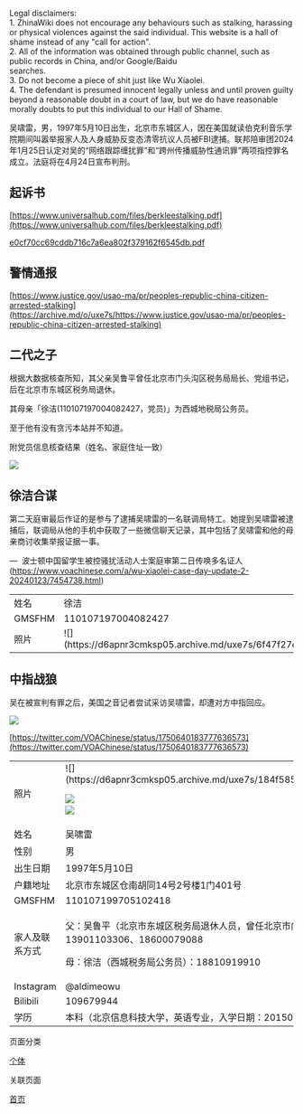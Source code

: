 Legal disclaimers:                                       
1\. ZhinaWiki does not encourage any behaviours such as stalking, harassing or physical violences against the said individual. This website is a hall of shame instead of any "call for action".                                       
2\. All of the information was obtained through public channel, such as public records in China, and/or Google/Baidu searches.                                       
3\. Do not become a piece of shit just like Wu Xiaolei.                                      
4\. The defendant is presumed innocent legally unless and until proven guilty beyond a reasonable doubt in a court of law, but we do have reasonable morally doubts to put this individual to our Hall of Shame.

<span>吴啸雷</span>，男，1997年5月10日出生，北京市东城区人，因在美国就读伯克利音乐学院期间叫嚣举报家人及人身威胁反变态清零抗议人员被FBI逮捕。联邦陪审团2024年1月25日认定对吴的“网络跟踪缠扰罪”和“跨州传播威胁性通讯罪”两项指控罪名成立。法庭将在4月24日宣布判刑。

## 起诉书

[https://www.universalhub.com/files/berkleestalking.pdf](https://www.universalhub.com/files/berkleestalking.pdf)

[e0cf70cc69cddb716c7a6ea802f379162f6545db.pdf](https://www.zhina.wiki/attachment?hash=e0cf70cc69cddb716c7a6ea802f379162f6545db)

## 警情通报

[https://www.justice.gov/usao-ma/pr/peoples-republic-china-citizen-arrested-stalking](https://archive.md/o/uxe7s/https://www.justice.gov/usao-ma/pr/peoples-republic-china-citizen-arrested-stalking)

## 二代之子

根据大数据核查所知，其父亲吴鲁平曾任北京市门头沟区税务局局长、党组书记，后在北京市东城区税务局退休。

其母亲「徐洁(110107197004082427，党员)」为西城地税局公务员。

至于他有没有贪污本站并不知道。

附党员信息核查结果（姓名、家庭住址一致）

![](https://d6apnr3cmksp05.archive.md/uxe7s/34ae7098bb6940805d621b9d998ba0ac2d3bebc9.png)

## 徐洁合谋

第二天庭审最后作证的是参与了逮捕吴啸雷的一名联调局特工。她提到吴啸雷被逮捕后，联调局从他的手机中获取了一些微信聊天记录，其中包括了吴啸雷和他的母亲商讨收集举报证据一事。

<span>— </span> 波士顿中国留学生被控骚扰活动人士案庭审第二日传唤多名证人 (https://www.voachinese.com/a/wu-xiaolei-case-day-update-2-20240123/7454738.html)

<table>

<tbody>

<tr>

<td>姓名</td>

<td><span>徐洁</span></td>

</tr>

<tr>

<td>GMSFHM</td>

<td><span>110107197004082427</span></td>

</tr>

<tr>

<td>照片</td>

<td>
![](https://d6apnr3cmksp05.archive.md/uxe7s/6f47f27e71a7150730cc7c50a5898e846cd358c8.jpg)

</td>

</tr>

</tbody>

</table>

## 中指战狼

吴在被宣判有罪之后，美国之音记者尝试采访吴啸雷，却遭对方中指回应。

![](https://d6apnr3cmksp05.archive.md/uxe7s/0c15047a6ccf374ac85c870451d285a20012520e.jpg)

[https://twitter.com/VOAChinese/status/1750640183777636573](https://twitter.com/VOAChinese/status/1750640183777636573)

<table width="277">

<tbody>

<tr>

<td>照片</td>

<td>
![](https://d6apnr3cmksp05.archive.md/uxe7s/184f585d2d77def407321dbd1e5b178268a6a60e.jpg)

![](https://d6apnr3cmksp05.archive.md/uxe7s/99b7a5ac1ec805f779b8f9592146ca5701132da9.png)
                
![](https://d6apnr3cmksp05.archive.md/uxe7s/7dcd1f5aa2cbac306c74e0831fa83c27b8ace2c4.png)

</td>

</tr>

<tr>

<td>姓名</td>

<td><span>吴啸雷</span></td>

</tr>

<tr>

<td>性别</td>

<td>男</td>

</tr>

<tr>

<td>出生日期</td>

<td>1997年5月10日</td>

</tr>

<tr>

<td>户籍地址</td>

<td><span>北京市东城区仓南胡同14号2号楼1门401号</span></td>

</tr>

<tr>

<td>GMSFHM</td>

<td>110107199705102418</td>

</tr>

<tr>

<td>家人及联系方式</td>

<td>

父：吴鲁平（北京市东城区税务局退休人员，曾任北京市门头沟区税务局局长、党组书记）：13901103306、18600079088

母：徐洁（西城税务局公务员）：<span>18810919910</span>

</td>

</tr>

<tr>

<td>Instagram</td>

<td>@aldimeowu</td>

</tr>

<tr>

<td>Bilibili</td>

<td>109679944</td>

</tr>

<tr>

<td>学历</td>

<td>本科（北京信息科技大学，英语专业，入学日期：20150908，毕业日期：20200709）</td>

</tr>

</tbody>

</table>

页面分类

[个体](个体)

关联页面

[首页](首页)